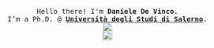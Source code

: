 <p align="center">
    <br>
    <samp>
        Hello there! I'm <b><a>Daniele De Vinco</a></b>.
        <br> I’m a Ph.D.  @ <b><a href="https://www.unisa.it/"> Università degli Studi di Salerno</a></b>.
        <br>
    </samp>
    <img align="middle"
        src="https://github-readme-stats.vercel.app/api?username=ddevin96&show_icons=true&hide_title=true&theme=radical" />
    <br>
    <a href="mailto:ddevinco@unisa.it" title="mail me"><img style="height:20px" src="https://img.shields.io/badge/gmail-%23D14836.svg?&style=for-the-badge&logo=gmail&logoColor=white"></a> 
</p>
